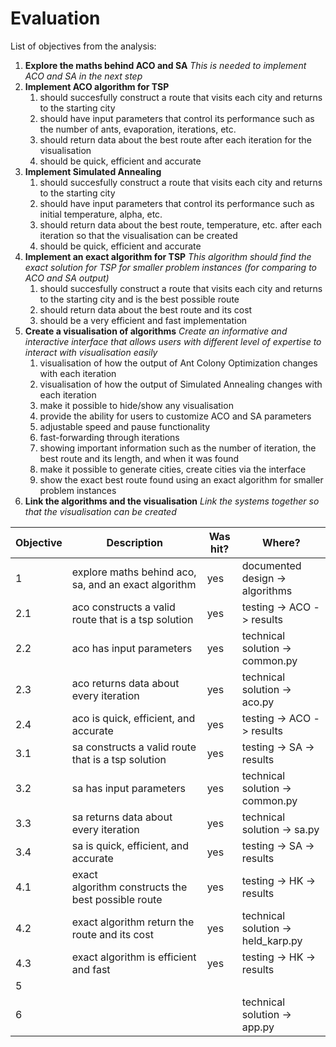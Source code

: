 # Evaluation

List of objectives from the analysis:

1. **Explore the maths behind ACO and SA**
   *This is needed to implement ACO and SA in the next step*
2. **Implement ACO algorithm for TSP**
   1. should succesfully construct a route that visits each city and returns to the starting city
   2. should have input parameters that control its performance such as the number of ants, evaporation, iterations, etc.
   3. should return data about the best route after each iteration for the visualisation
   4. should be quick, efficient and accurate
3. **Implement Simulated Annealing**
   1. should succesfully construct a route that visits each city and returns to the starting city
   2. should have input parameters that control its performance such as initial temperature, alpha, etc.
   3. should return data about the best route, temperature, etc. after each iteration so that the visualisation can be created
   4. should be quick, efficient and accurate
4. **Implement an exact algorithm for TSP**
   *This algorithm should find the exact solution for TSP for smaller problem instances (for comparing to ACO and SA output)*
   1. should succesfully construct a route that visits each city and returns to the starting city and is the best possible route
   2. should return data about the best route and its cost
   3. should be a very efficient and fast implementation
5. **Create a visualisation of algorithms**
   *Create an informative and interactive interface that allows users with different level of expertise to interact with visualisation easily*
   1. visualisation of how the output of Ant Colony Optimization changes with each iteration
   2. visualisation of how the output of Simulated Annealing changes with each iteration
   3. make it possible to hide/show any visualisation
   4. provide the ability for users to customize ACO and SA parameters
   5. adjustable speed and pause functionality
   6. fast-forwarding through iterations
   7. showing important information such as the number of iteration, the best route and its length, and when it was found
   8. make it possible to generate cities, create cities via the interface
   9. show the exact best route found using an exact algorithm for smaller problem instances
6. **Link the algorithms and the visualisation**
   *Link the systems together so that the visualisation can be created*

| Objective | Description                                          | Was hit? | Where?                             |
| --------- | ---------------------------------------------------- | -------- | ---------------------------------- |
| 1         | explore maths behind aco, sa, and an exact algorithm | yes      | documented design -> algorithms    |
| 2.1       | aco constructs a valid route that is a tsp solution  | yes      | testing -> ACO -> results          |
| 2.2       | aco has input parameters                             | yes      | technical solution -> common.py    |
| 2.3       | aco returns data about every iteration               | yes      | technical solution -> aco.py       |
| 2.4       | aco is quick, efficient, and accurate                | yes      | testing -> ACO -> results          |
| 3.1       | sa constructs a valid route that is a tsp solution   | yes      | testing -> SA -> results          |
| 3.2       | sa has input parameters                              | yes      | technical solution -> common.py    |
| 3.3       | sa returns data about every iteration                | yes      | technical solution -> sa.py        |
| 3.4       | sa is quick, efficient, and accurate                 | yes      | testing -> SA -> results           |
| 4.1       | exact algorithm constructs the best possible route  | yes      | testing -> HK -> results           |
| 4.2       | exact algorithm return the route and its cost        | yes      | technical solution -> held_karp.py |
| 4.3       | exact algorithm is efficient and fast                | yes      | testing -> HK -> results           |
| 5         |                                                      |          |                                    |
| 6         |                                                      |          | technical solution -> app.py       |

